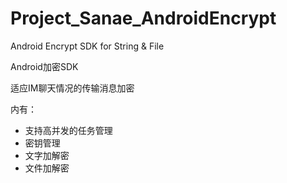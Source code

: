 # Project_Sanae_AndroidEncrypt

Android Encrypt SDK for String &amp; File

Android加密SDK

适应IM聊天情况的传输消息加密

内有：

- 支持高并发的任务管理
- 密钥管理
- 文字加解密
- 文件加解密
